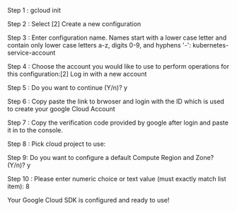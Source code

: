 Step 1 : gcloud init

Step 2 : Select [2] Create a new configuration

Step 3 : Enter configuration name. Names start with a lower case letter and contain only lower case letters a-z, digits 0-9, and hyphens '-': kubernetes-service-account

Step 4 : Choose the account you would like to use to perform operations for this configuration:[2] Log in with a new account

Step 5 : Do you want to continue (Y/n)? y

Step 6 : Copy paste the link to brwoser and login with the ID which is used to create your google Cloud Account

Step 7 : Copy the verification code provided by google after login and paste it in to the console.

Step 8 : Pick cloud project to use:

Step 9: Do you want to configure a default Compute Region and Zone? (Y/n)? y

Step 10 : Please enter numeric choice or text value (must exactly match list item): 8

Your Google Cloud SDK is configured and ready to use!
